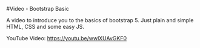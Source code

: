 #Video - Bootstrap Basic

A video to introduce you to the basics of bootstrap 5.
Just plain and simple HTML, CSS and some easy JS.

YouTube Video:
https://youtu.be/wwlXUAvGKF0